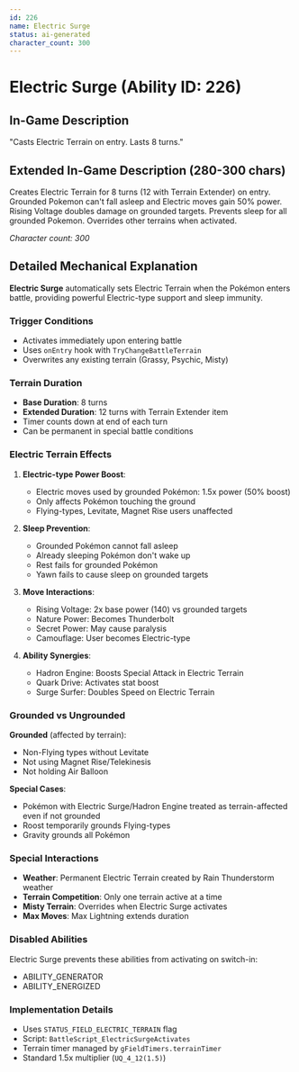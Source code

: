 ```yaml
---
id: 226
name: Electric Surge
status: ai-generated
character_count: 300
---
```


# Electric Surge (Ability ID: 226)

## In-Game Description
"Casts Electric Terrain on entry. Lasts 8 turns."

## Extended In-Game Description (280-300 chars)
Creates Electric Terrain for 8 turns (12 with Terrain Extender) on entry. Grounded Pokemon can't fall asleep and Electric moves gain 50% power. Rising Voltage doubles damage on grounded targets. Prevents sleep for all grounded Pokemon. Overrides other terrains when activated.

*Character count: 300*

## Detailed Mechanical Explanation
**Electric Surge** automatically sets Electric Terrain when the Pokémon enters battle, providing powerful Electric-type support and sleep immunity.

### Trigger Conditions
- Activates immediately upon entering battle
- Uses `onEntry` hook with `TryChangeBattleTerrain`
- Overwrites any existing terrain (Grassy, Psychic, Misty)

### Terrain Duration
- **Base Duration**: 8 turns
- **Extended Duration**: 12 turns with Terrain Extender item
- Timer counts down at end of each turn
- Can be permanent in special battle conditions

### Electric Terrain Effects
1. **Electric-type Power Boost**:
   - Electric moves used by grounded Pokémon: 1.5x power (50% boost)
   - Only affects Pokémon touching the ground
   - Flying-types, Levitate, Magnet Rise users unaffected

2. **Sleep Prevention**:
   - Grounded Pokémon cannot fall asleep
   - Already sleeping Pokémon don't wake up
   - Rest fails for grounded Pokémon
   - Yawn fails to cause sleep on grounded targets

3. **Move Interactions**:
   - Rising Voltage: 2x base power (140) vs grounded targets
   - Nature Power: Becomes Thunderbolt
   - Secret Power: May cause paralysis
   - Camouflage: User becomes Electric-type

4. **Ability Synergies**:
   - Hadron Engine: Boosts Special Attack in Electric Terrain
   - Quark Drive: Activates stat boost
   - Surge Surfer: Doubles Speed on Electric Terrain

### Grounded vs Ungrounded
**Grounded** (affected by terrain):
- Non-Flying types without Levitate
- Not using Magnet Rise/Telekinesis
- Not holding Air Balloon

**Special Cases**:
- Pokémon with Electric Surge/Hadron Engine treated as terrain-affected even if not grounded
- Roost temporarily grounds Flying-types
- Gravity grounds all Pokémon

### Special Interactions
- **Weather**: Permanent Electric Terrain created by Rain Thunderstorm weather
- **Terrain Competition**: Only one terrain active at a time
- **Misty Terrain**: Overrides when Electric Surge activates
- **Max Moves**: Max Lightning extends duration

### Disabled Abilities
Electric Surge prevents these abilities from activating on switch-in:
- ABILITY_GENERATOR
- ABILITY_ENERGIZED

### Implementation Details
- Uses `STATUS_FIELD_ELECTRIC_TERRAIN` flag
- Script: `BattleScript_ElectricSurgeActivates`
- Terrain timer managed by `gFieldTimers.terrainTimer`
- Standard 1.5x multiplier (`UQ_4_12(1.5)`)